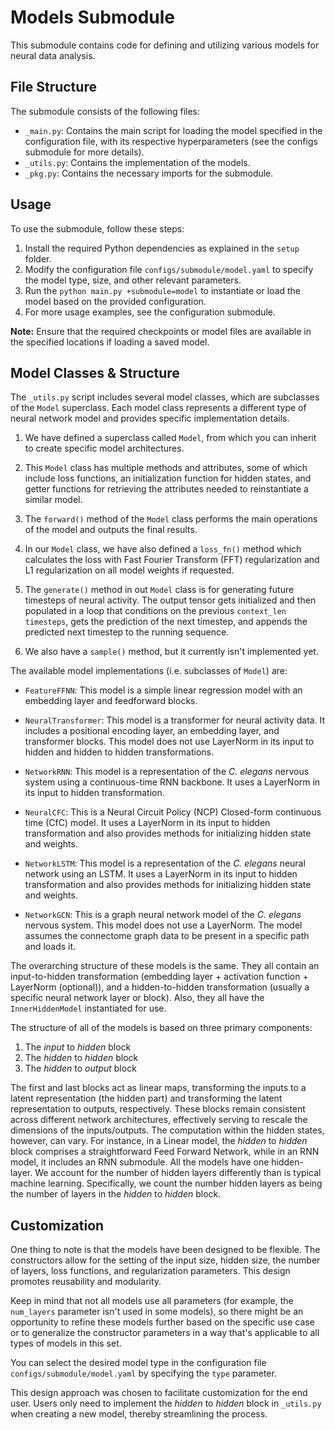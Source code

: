 # Models Submodule

This submodule contains code for defining and utilizing various models for neural data analysis.

## File Structure

The submodule consists of the following files:

- `_main.py`: Contains the main script for loading the model specified in the configuration file, with its respective hyperparameters (see the configs submodule for more details).
- `_utils.py`: Contains the implementation of the models.
- `_pkg.py`: Contains the necessary imports for the submodule.

## Usage

To use the submodule, follow these steps:

1. Install the required Python dependencies as explained in the `setup` folder.
2. Modify the configuration file `configs/submodule/model.yaml` to specify the model type, size, and other relevant parameters.
3. Run the `python main.py +submodule=model` to instantiate or load the model based on the provided configuration.
4. For more usage examples, see the configuration submodule.

**Note:** Ensure that the required checkpoints or model files are available in the specified locations if loading a saved model.

## Model Classes & Structure

The `_utils.py` script includes several model classes, which are subclasses of the `Model` superclass. Each model class represents a different type of neural network model and provides specific implementation details.

1. We have defined a superclass called `Model`, from which you can inherit to create specific model architectures.

2. This `Model` class has multiple methods and attributes, some of which include loss functions, an initialization function for hidden states, and getter functions for retrieving the attributes needed to reinstantiate a similar model.

3. The `forward()` method of the `Model` class performs the main operations of the model and outputs the final results.

4. In our `Model` class, we have also defined a `loss_fn()` method which calculates the loss with Fast Fourier Transform (FFT) regularization and L1 regularization on all model weights if requested.

5. The `generate()` method in out `Model` class is for generating future timesteps of neural activity. The output tensor gets initialized and then populated in a loop that conditions on the previous `context_len timesteps`, gets the prediction of the next timestep, and appends the predicted next timestep to the running sequence.

6. We also have a `sample()` method, but it currently isn't implemented yet.

The available model implementations (i.e. subclasses of `Model`) are:

- `FeatureFFNN`: This model is a simple linear regression model with an embedding layer and feedforward blocks.

- `NeuralTransformer`: This model is a transformer for neural activity data. It includes a positional encoding layer, an embedding layer, and transformer blocks. This model does not use LayerNorm in its input to hidden and hidden to hidden transformations.

- `NetworkRNN`: This model is a representation of the _C. elegans_ nervous system using a continuous-time RNN backbone. It uses a LayerNorm in its input to hidden transformation.

- `NeuralCFC`: This is a Neural Circuit Policy (NCP) Closed-form continuous time (CfC) model. It uses a LayerNorm in its input to hidden transformation and also provides methods for initializing hidden state and weights.

- `NetworkLSTM`: This model is a representation of the _C. elegans_ neural network using an LSTM. It uses a LayerNorm in its input to hidden transformation and also provides methods for initializing hidden state and weights.

- `NetworkGCN`: This is a graph neural network model of the _C. elegans_ nervous system. This model does not use a LayerNorm. The model assumes the connectome graph data to be present in a specific path and loads it.

The overarching structure of these models is the same. They all contain an input-to-hidden transformation (embedding layer + activation function + LayerNorm (optional)), and a hidden-to-hidden transformation (usually a specific neural network layer or block). Also, they all have the `InnerHiddenModel` instantiated for use. 

The structure of all of the models is based on three primary components:

1. The _input_ to _hidden_ block
2. The _hidden_ to _hidden_ block
3. The _hidden_ to _output_ block

The first and last blocks act as linear maps, transforming the inputs to a latent representation (the hidden part) and transforming the latent representation to outputs, respectively. These blocks remain consistent across different network architectures, effectively serving to rescale the dimensions of the inputs/outputs. The computation within the hidden states, however, can vary. For instance, in a Linear model, the _hidden_ to _hidden_ block comprises a straightforward Feed Forward Network, while in an RNN model, it includes an RNN submodule. All the models have one hidden-layer. We account for the number of hidden layers differently than is typical machine learning. Specifically, we count the number hidden layers as being the number of layers in the _hidden_ to _hidden_ block.


## Customization

One thing to note is that the models have been designed to be flexible. The constructors allow for the setting of the input size, hidden size, the number of layers, loss functions, and regularization parameters. This design promotes reusability and modularity.

Keep in mind that not all models use all parameters (for example, the `num_layers` parameter isn't used in some models), so there might be an opportunity to refine these models further based on the specific use case or to generalize the constructor parameters in a way that's applicable to all types of models in this set.

You can select the desired model type in the configuration file `configs/submodule/model.yaml` by specifying the `type` parameter.

This design approach was chosen to facilitate customization for the end user. Users only need to implement the _hidden_ to _hidden_ block in `_utils.py` when creating a new model, thereby streamlining the process.

